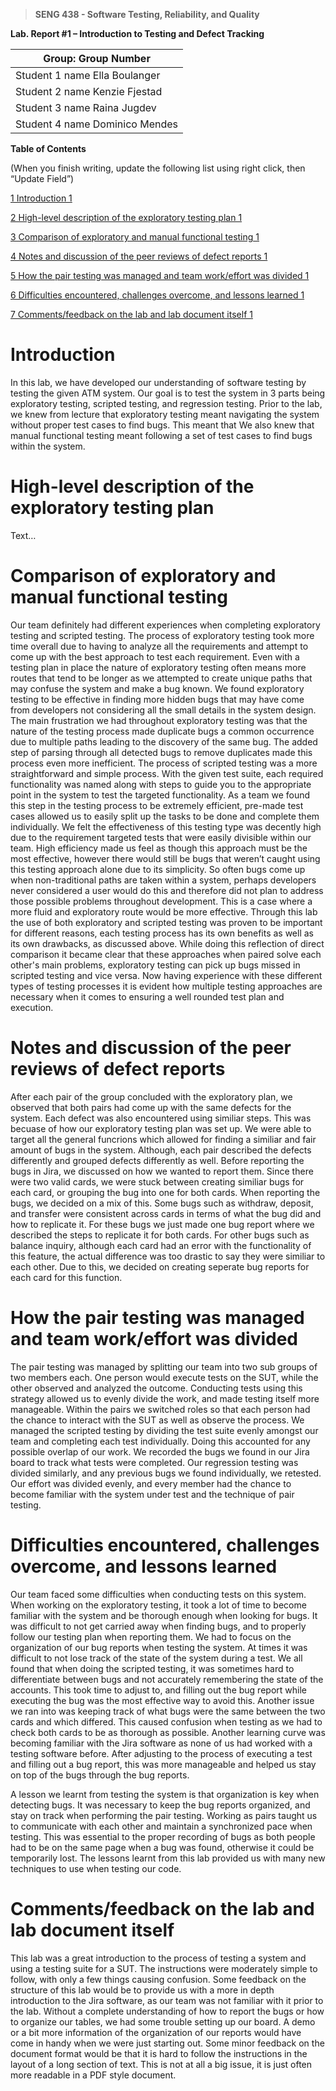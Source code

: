 >   **SENG 438 - Software Testing, Reliability, and Quality**

**Lab. Report \#1 – Introduction to Testing and Defect Tracking**

| Group: Group Number      |
|-----------------|
| Student 1 name    Ella Boulanger            |   
| Student 2 name    Kenzie Fjestad          |   
| Student 3 name    Raina Jugdev           |   
| Student 4 name    Dominico Mendes            |   


**Table of Contents**

(When you finish writing, update the following list using right click, then
“Update Field”)

[1 Introduction	1](#_Toc439194677)

[2 High-level description of the exploratory testing plan	1](#_Toc439194678)

[3 Comparison of exploratory and manual functional testing	1](#_Toc439194679)

[4 Notes and discussion of the peer reviews of defect reports	1](#_Toc439194680)

[5 How the pair testing was managed and team work/effort was
divided	1](#_Toc439194681)

[6 Difficulties encountered, challenges overcome, and lessons
learned	1](#_Toc439194682)

[7 Comments/feedback on the lab and lab document itself	1](#_Toc439194683)

# Introduction

In this lab, we have developed our understanding of software testing by testing the given ATM system. Our goal is to test the system in 3 parts being exploratory testing, scripted testing, and regression testing. Prior to the lab, we knew from lecture that exploratory testing meant navigating the system without proper test cases to find bugs. This meant that We also knew that manual functional testing meant following a set of test cases to find bugs within the system.

# High-level description of the exploratory testing plan

Text…

# Comparison of exploratory and manual functional testing

Our team definitely had different experiences when completing exploratory testing and scripted testing. The process of exploratory testing took more time overall due to having to analyze all the requirements and attempt to come up with the best approach to test each requirement. Even with a testing plan in place the nature of exploratory testing often means more routes that tend to be longer as we attempted to create unique paths that may confuse the system and make a bug known. We found exploratory testing to be effective in finding more hidden bugs that may have come from developers not considering all the small details in the system design. The main frustration we had throughout exploratory testing was that the nature of the testing process made duplicate bugs a common occurrence due to multiple paths leading to the discovery of the same bug. The added step of parsing through all detected bugs to remove duplicates made this process even more inefficient. The process of scripted testing was a more straightforward and simple process. With the given test suite, each required functionality was named along with steps to guide you to the appropriate point in the system to test the targeted functionality. As a team we found this step in the testing process to be extremely efficient, pre-made test cases allowed us to easily split up the tasks to be done and complete them individually. We felt the effectiveness of this testing type was decently high due to the requirement targeted tests that were easily divisible within our team. High efficiency made us feel as though this approach must be the most effective, however there would still be bugs that weren’t caught using this testing approach alone due to its simplicity. So often bugs come up when non-traditional paths are taken within a system, perhaps developers never considered a user would do this and therefore did not plan to address those possible problems throughout development. This is a case where a more fluid and exploratory route would be more effective. Through this lab the use of both exploratory and scripted testing was proven to be important for different reasons, each testing process has its own benefits as well as its own drawbacks, as discussed above. While doing this reflection of direct comparison it became clear that these approaches when paired solve each other's main problems, exploratory testing can pick up bugs missed in scripted testing and vice versa. Now having experience with these different types of testing processes it is evident how multiple testing approaches are necessary when it comes to ensuring a well rounded test plan and execution. 

# Notes and discussion of the peer reviews of defect reports

After each pair of the group concluded with the exploratory plan, we observed that both pairs had come up with the same defects for the system. Each defect was also encountered using similiar steps. This was becuase of how our exploratory testing plan was set up. We were able to target all the general funcrions which allowed for finding a similiar and fair amount of bugs in the system. Although, each pair described the defects differently and grouped defects differently as well. Before reporting the bugs in Jira, we discussed on how we wanted to report them. Since there were two valid cards, we were stuck between creating similiar bugs for each card, or grouping the bug into one for both cards. When reporting the bugs, we decided on a mix of this. Some bugs such as withdraw, deposit, and transfer were consistent across cards in terms of what the bug did and how to replicate it. For these bugs we just made one bug report where we described the steps to replicate it for both cards. For other bugs such as balance inquiry, although each card had an error with the functionality of this feature, the actual difference was too drastic to say they were similiar to each other. Due to this, we decided on creating seperate bug reports for each card for this function.

# How the pair testing was managed and team work/effort was divided 

The pair testing was managed by splitting our team into two sub groups of two members each. One person would execute tests on the SUT, while the other observed and analyzed the outcome. Conducting tests using this strategy allowed us to evenly divide the work, and made testing itself more manageable. Within the pairs we switched roles so that each person had the chance to interact with the SUT as well as observe the process. We managed the scripted testing by dividing the test suite evenly amongst our team and completing each test individually. Doing this accounted for any possible overlap of our work. We recorded the bugs we found in our Jira board to track what tests were completed. Our regression testing was divided similarly, and any previous bugs we found individually, we retested. Our effort was divided evenly, and every member had the chance to become familiar with the system under test and the technique of pair testing.

# Difficulties encountered, challenges overcome, and lessons learned

Our team faced some difficulties when conducting tests on this system. When working on the exploratory testing, it took a lot of time to become familiar with the system and be thorough enough when looking for bugs. It was difficult to not get carried away when finding bugs, and to properly follow our testing plan when reporting them. We had to focus on the organization of our bug reports when testing the system. At times it was difficult to not lose track of the state of the system during a test. We all found that when doing the scripted testing, it was sometimes hard to differentiate between bugs and not accurately remembering the state of the accounts. This took time to adjust to, and filling out the bug report while executing the bug was the most effective way to avoid this. Another issue we ran into was keeping track of what bugs were the same between the two cards and which differed. This caused confusion when testing as we had to check both cards to be as thorough as possible. Another learning curve was becoming familiar with the Jira software as none of us had worked with a testing software before. After adjusting to the process of executing a test and filling out a bug report, this was more manageable and helped us stay on top of the bugs through the bug reports.

A lesson we learnt from testing the system is that organization is key when detecting bugs. It was necessary to keep the bug reports organized, and stay on track when performing the pair testing. Working as pairs taught us to communicate with each other and maintain a synchronized pace when testing. This was essential to the proper recording of bugs as both people had to be on the same page when a bug was found, otherwise it could be temporarily lost. The lessons learnt from this lab provided us with many new techniques to use when testing our code.


# Comments/feedback on the lab and lab document itself

This lab was a great introduction to the process of testing a system and using a testing suite for a SUT. The instructions were moderately simple to follow, with only a few things causing confusion. Some feedback on the structure of this lab would be to provide us with a more in depth introduction to the Jira software, as our team was not familiar with it prior to the lab. Without a complete understanding of how to report the bugs or how to organize our tables, we had some trouble setting up our board. A demo or a bit more information of the organization of our reports would have come in handy when we were just starting out. Some minor feedback on the document format would be that it is hard to follow the instructions in the layout of a long section of text. This is not at all a big issue, it is just often more readable in a PDF style document.

